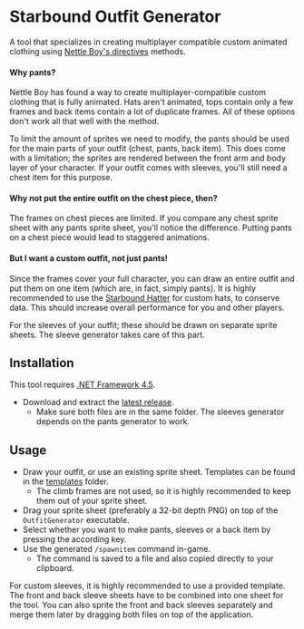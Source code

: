# Starbound Outfit Generator

A tool that specializes in creating multiplayer compatible custom animated clothing using [Nettle Boy's directives](http://ilovebacons.com/threads/guide-to-re-animating-clothes-with-json.12019/page-5#post-92288) methods.

#### Why pants?

Nettle Boy has found a way to create multiplayer-compatible custom clothing that is fully animated. Hats aren't animated, tops contain only a few frames and back items contain a lot of duplicate frames. All of these options don't work all that well with the method.

To limit the amount of sprites we need to modify, the pants should be used for the main parts of your outfit (chest, pants, back item).
This does come with a limitation; the sprites are rendered between the front arm and body layer of your character. If your outfit comes with sleeves, you'll still need a chest item for this purpose.

#### Why not put the entire outfit on the chest piece, then?

The frames on chest pieces are limited. If you compare any chest sprite sheet with any pants sprite sheet, you'll notice the difference. Putting pants on a chest piece would lead to staggered animations.

#### But I want a custom outfit, not just pants!

Since the frames cover your full character, you can draw an entire outfit and put them on one item (which are, in fact, simply pants). It is highly recommended to use the [Starbound Hatter](https://silverfeelin.github.io/Starbound-Hatter/) for custom hats, to conserve data. This should increase overall performance for you and other players.

For the sleeves of your outfit; these should be drawn on separate sprite sheets. The sleeve generator takes care of this part.

## Installation

This tool requires [.NET Framework 4.5](https://www.microsoft.com/en-US/download/details.aspx?id=30653).

* Download and extract the [latest release](https://github.com/Silverfeelin/Starbound-OutfitGenerator/releases).
  * Make sure both files are in the same folder. The sleeves generator depends on the pants generator to work.

## Usage

* Draw your outfit, or use an existing sprite sheet. Templates can be found in the [templates](https://github.com/Silverfeelin/Starbound-OutfitGenerator/tree/master/templates) folder.
  * The climb frames are not used, so it is highly recommended to keep them out of your sprite sheet.
* Drag your sprite sheet (preferably a 32-bit depth PNG) on top of the `OutfitGenerator` executable.
* Select whether you want to make pants, sleeves or a back item by pressing the according key.
* Use the generated `/spawnitem` command in-game.
  * The command is saved to a file and also copied directly to your clipboard.

For custom sleeves, it is highly recommended to use a provided template. The front and back sleeve sheets have to be combined into one sheet for the tool. You can also sprite the front and back sleeves separately and merge them later by dragging both files on top of the application.
